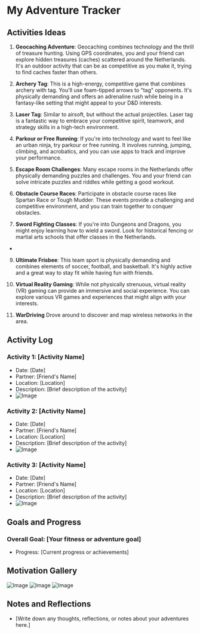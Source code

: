 # My Adventure Tracker

## Activities Ideas

1.  **Geocaching Adventure**: Geocaching combines technology and the thrill of treasure hunting. Using GPS coordinates, you and your friend can explore hidden treasures (caches) scattered around the Netherlands. It's an outdoor activity that can be as competitive as you make it, trying to find caches faster than others.
    
2.  **Archery Tag**: This is a high-energy, competitive game that combines archery with tag. You'll use foam-tipped arrows to "tag" opponents. It's physically demanding and offers an adrenaline rush while being in a fantasy-like setting that might appeal to your D&D interests.
    
3.  **Laser Tag**: Similar to airsoft, but without the actual projectiles. Laser tag is a fantastic way to embrace your competitive spirit, teamwork, and strategy skills in a high-tech environment.
    
4.  **Parkour or Free Running**: If you're into technology and want to feel like an urban ninja, try parkour or free running. It involves running, jumping, climbing, and acrobatics, and you can use apps to track and improve your performance.
    
5.  **Escape Room Challenges**: Many escape rooms in the Netherlands offer physically demanding puzzles and challenges. You and your friend can solve intricate puzzles and riddles while getting a good workout.
    
6.  **Obstacle Course Races**: Participate in obstacle course races like Spartan Race or Tough Mudder. These events provide a challenging and competitive environment, and you can train together to conquer obstacles.
    
7.  **Sword Fighting Classes**: If you're into Dungeons and Dragons, you might enjoy learning how to wield a sword. Look for historical fencing or martial arts schools that offer classes in the Netherlands.
 -

9.  **Ultimate Frisbee**: This team sport is physically demanding and combines elements of soccer, football, and basketball. It's highly active and a great way to stay fit while having fun with friends.
    
10.  **Virtual Reality Gaming**: While not physically strenuous, virtual reality (VR) gaming can provide an immersive and social experience. You can explore various VR games and experiences that might align with your interests.
11.  **WarDriving** 
Drove around to discover and map wireless networks in the area.



## Activity Log

### Activity 1: [Activity Name]
- Date: [Date]
- Partner: [Friend's Name]
- Location: [Location]
- Description: [Brief description of the activity]
- ![Image](image_url_1.jpg)

### Activity 2: [Activity Name]
- Date: [Date]
- Partner: [Friend's Name]
- Location: [Location]
- Description: [Brief description of the activity]
- ![Image](image_url_2.jpg)

### Activity 3: [Activity Name]
- Date: [Date]
- Partner: [Friend's Name]
- Location: [Location]
- Description: [Brief description of the activity]
- ![Image](image_url_3.jpg)

## Goals and Progress

### Overall Goal: [Your fitness or adventure goal]
- Progress: [Current progress or achievements]

## Motivation Gallery

![Image](motivation_image_1.jpg)
![Image](motivation_image_2.jpg)
![Image](motivation_image_3.jpg)

## Notes and Reflections

- [Write down any thoughts, reflections, or notes about your adventures here.]


<!--stackedit_data:
eyJoaXN0b3J5IjpbLTI5MjA5NjcwOSwtMzMyNDU1MzYzXX0=
-->